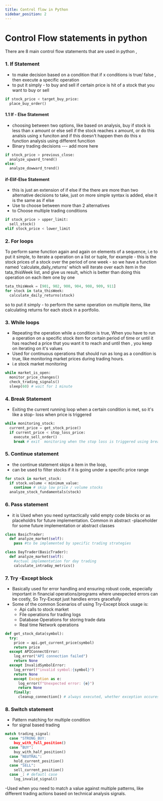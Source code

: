 ```yaml
---
title: Control flow in Python 
sidebar_position: 2
---
```


# Control Flow statements in python

There are 8 main control flow statements that are used in python , 
### 1. If  Statement 
- to make decision based on a condition that if x conditions is true/ false , then execute a specific operation 
- to put it simply - to buy and sell if certain price is hit of a stock that you want to buy or sell
``` python
if stock_price < target_buy_price:
  place_buy_order()
```
#### 1.1 If - Else Statement
- choosing between two options, like based on analysis, buy if stock is less than x amount or else sell if the stock reaches x amount, or do this analsis using x funciton and if this doesn't happen then do this x function analysis using different funcition
- Binary trading decisions --- add more here
``` python 
if stock_price > previous_close:
  analyze_upward_trend()
else: 
  analyze_dowward_trend()
```

#### if-Elif-Else Statement
- this is just an extension of if else if the there are more than two alternative decisions to take, just on more simple syntax is added, else it is the same as if else 
- Use to choose between more than 2 alternatives
- to Choose multiple trading conditions
```python
if stock_price > upper_limit:
  sell_stock()
elif stock_price < lower_limit
```
### 2. For loops
To perform same function again and again on elements of a sequence, i.e to put it simple, to iterate a operation on a list or tuple, 
for example - this is the stock prices of a stock over the period of one week - so we have a function named 'calculate_daily_returns' which will iterate over each item in the tata_thisWeek list, and give us result, which is better than doing this operation on each item one by one
```python
tata_thisWeek = [901, 902, 900, 904, 908, 909, 911]
for stock in tata_thisWeek:
  calculate_daily_returns(stock)
```
so to put it simply - to perform the same operation on multiple items, like calculating returns for each stock in a portfolio.
### 3. While loops 
- Repeating the operation while a condition is true, When you have to run a operation on a specific stock item for certain period of time or until it has reached a price that you want it to reach and until then , you keep on iterating on it's values
- Used for continuous operations that should run as long as a condition is true, like monitoring market prices during trading hours.
- i.e stock market monitoring
```python
while market_is_open:
  monitor_price_changes()
  check_trading_signals()
  sleep(60) # wait for 1 minute
```
### 4. Break Statement 
- Exiting the current running loop when a certain condition is met, so it's like a stop- loss when price is triggered
```python
while monitoring_stock:
  current_price = get_stock_price()
  if current_price < stop_loss_price:
    execute_sell_order()
    break # exit  monitoring when the stop loss is triggered using break
```
### 5. Continue statement
- the continue statement skips a item in the loop, 
- can be used to filter  stocks if it is going under a specific price range

```python
for stock in market_stock:
  if stock.volume < minimum_value:
    continue # skip low price / volume stocks
  analyze_stock_fundamentals(stock)
```
### 6. Pass statement
- it is Used when you need syntactically valid empty code blocks or as placeholdrs for future implementation. Common in abstract
-placeholder for some future implementation or abstract classes
```python
class BasicTrader:
  def analyze_market(self):
    pass #to be implemented by specific trading strategies

class DayTrader(BasicTrader):
  def analyze_market(self):
    #actual implementation for day trading
    calculate_intraday_metrics()
```
### 7. Try -Except block
- Basically used for error handling and ensuring robust code, especially important in financial operations/programs where unexpected errors can be costly, So Try-Except just handles errors gracefully
- Some of the common Scenarios of using Try-Except block usage is:
  - Api calls to stock market
  - File operations for trading logs
  - Database Operations for storing trade data
  - Real time Network operations 
```python
def get_stock_data(symbol):
  try:
    price = api.get_current_price(symbol)
    return price
  except APIConnectError:
    log_error("API connection failed")
    return None
  except InvalidSymbolError:
    log_error(f"invalid symbol:{symbol}")
    return None
    except Exception as e:
      log_error(f"Unexpected error: {e}")
      return None
    finally:
      cleanup_connection() # always executed, whether exception occures or not
```
### 8. Switch statement 
- Pattern matching for multiple condition 
- for signal based trading
```python
match trading_signal:
  case "STRONG_BUY:
    buy_with_full_position()
  case "BUY":
    buy_with_half_position()
  case "NEUTRAL":
    hold_current_position()
  case "SELL":
    sell_current_position()
  case _: # defautl case 
    log_invalid_signal()
```
-Used when you need to match a value against multiple patterns, like different trading actions based on technical analysis signals.

